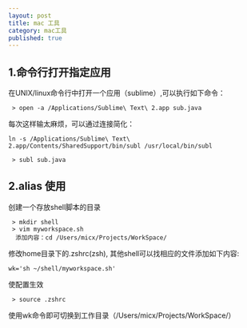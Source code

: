 ```yaml
---
layout: post
title: mac 工具
category: mac工具
published: true
---
```

## 1\.命令行打开指定应用

在UNIX/linux命令行中打开一个应用（sublime）,可以执行如下命令：

```vim
 > open -a /Applications/Sublime\ Text\ 2.app sub.java
```

每次这样输太麻烦，可以通过连接简化：

```vim
ln -s /Applications/Sublime\ Text\ 2.app/Contents/SharedSupport/bin/subl /usr/local/bin/subl

 > subl sub.java
```

## 2\.alias 使用

创建一个存放shell脚本的目录

```vim
 > mkdir shell
 > vim myworkspace.sh
  添加内容：cd /Users/micx/Projects/WorkSpace/
```

修改home目录下的.zshrc(zsh), 其他shell可以找相应的文件添加如下内容:

```vim
wk='sh ~/shell/myworkspace.sh'
```

使配置生效
 
 ```vim
  > source .zshrc
 ```

使用wk命令即可切换到工作目录（/Users/micx/Projects/WorkSpace/）
